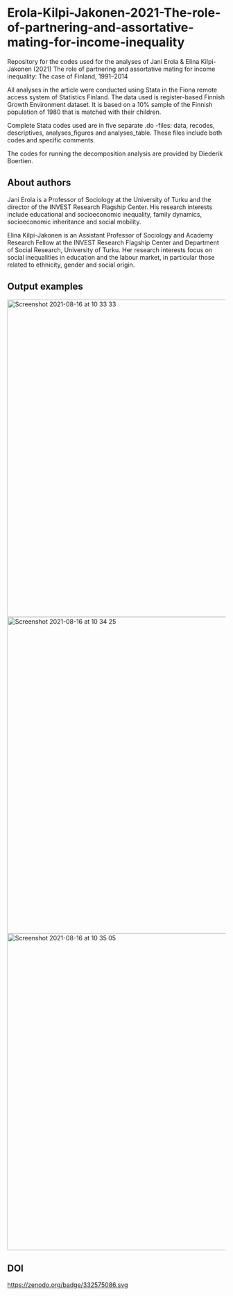 # Erola-Kilpi-Jakonen-2021-The-role-of-partnering-and-assortative-mating-for-income-inequality
Repository for the codes used for the analyses of Jani Erola &amp; Elina Kilpi-Jakonen (2021) The role of partnering and assortative mating for income inequality: The case of Finland, 1991–2014

All analyses in the article were conducted using Stata in the Fiona remote access system of Statistics Finland. The data used is register-based Finnish Growth Environment dataset. It is based on a 10% sample of the Finnish population of 1980 that is matched with their children.

Complete Stata codes used are in five separate .do -files: data, recodes, descriptives, analyses_figures and analyses_table. These files include both codes and specific comments.

The codes for running the decomposition analysis are provided by Diederik Boertien.



## About authors

Jani Erola is a Professor of Sociology at the University of Turku and the director of the INVEST Research Flagship Center. His research interests include educational and socioeconomic inequality, family dynamics, socioeconomic inheritance and social mobility.

Elina Kilpi-Jakonen is an Assistant Professor of Sociology and Academy Research Fellow at the INVEST Research Flagship Center and Department of Social Research, University of Turku. Her research interests focus on social inequalities in education and the labour market, in particular those related to ethnicity, gender and social origin.



## Output examples

<img width="731" alt="Screenshot 2021-08-16 at 10 33 33" src="https://user-images.githubusercontent.com/75479046/129527515-c82601a0-1909-4cf4-915a-07a8f737bbe0.png">


<img width="729" alt="Screenshot 2021-08-16 at 10 34 25" src="https://user-images.githubusercontent.com/75479046/129527595-9c202f15-4aec-41e4-a5cb-4a9f9b4bb3cd.png">


<img width="730" alt="Screenshot 2021-08-16 at 10 35 05" src="https://user-images.githubusercontent.com/75479046/129527657-f532533e-65f3-4389-878d-75734e2153cc.png">

## DOI

https://zenodo.org/badge/332575086.svg
